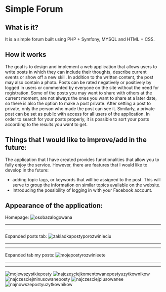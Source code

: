 
# Simple Forum

## What is it?

It is a simple forum built using PHP + Symfony, MYSQL and HTML + CSS.

## How it works

The goal is to design and implement a web application that allows users to write posts in which they can include their thoughts, describe current events or show off a new skill. In addition to the written content, the post may also contain a photo.
Posts can be rated negatively or positively by logged in users or commented by everyone on the site without the need for registration. Some of the posts you may want to share with others at the current moment, are not always the ones you want to share at a later date, so there is also the option to make a post private. After setting a post to private, only the person who made the post can see it. Similarly, a private post can be set as public with access for all users of the application.
In order to search for your posts properly, it is possible to sort your posts according to the results you want to get.



## Things that I would like to improve/add in the future:

The application that I have created provides functionalities that allow you to fully enjoy the service. However, there are features that I would like to develop in the future:
- adding topic tags, or keywords that will be assigned to the post. This will serve to group the information on similar topics available on the website.
- Introducing the possibility of logging in with your Facebook account.




## Appearance of the application:

Homepage:
![osobazalogowana](https://user-images.githubusercontent.com/45635843/166117678-b1d6adb8-91a4-4faf-bcc0-db5469663ce8.png)

***
***

Expanded posts tab:
![zakladkapostyporozwinieciu](https://user-images.githubusercontent.com/45635843/166117680-c52833f4-d5cf-4dd1-ab2f-0926c2552eeb.png)

***
***
Expanded tab my posts:
![mojepostyrozwinieete](https://user-images.githubusercontent.com/45635843/166117669-20b3d941-2658-49ee-850a-1651a81452df.png)


***
***
![mojewszystkieposty](https://user-images.githubusercontent.com/45635843/166117671-c432d67b-048f-468f-92c7-5715d8ddcd6f.png)
![najczesciejkomentowanepostyuzytkownikow](https://user-images.githubusercontent.com/45635843/166117674-1093ae41-67d4-4827-b366-7a41ac357c3c.png)
![najczesciejminusowaneposty](https://user-images.githubusercontent.com/45635843/166117675-31c66613-3837-4928-8ad6-0ad723c2a8bf.png)
![najczesciejplusowanee](https://user-images.githubusercontent.com/45635843/166117676-8a31086b-ea9d-4520-b706-686357f11e73.png)
![najnowszepostyuzytkownikow](https://user-images.githubusercontent.com/45635843/166117677-066f17b7-62be-419a-997e-c6c790855329.png)


